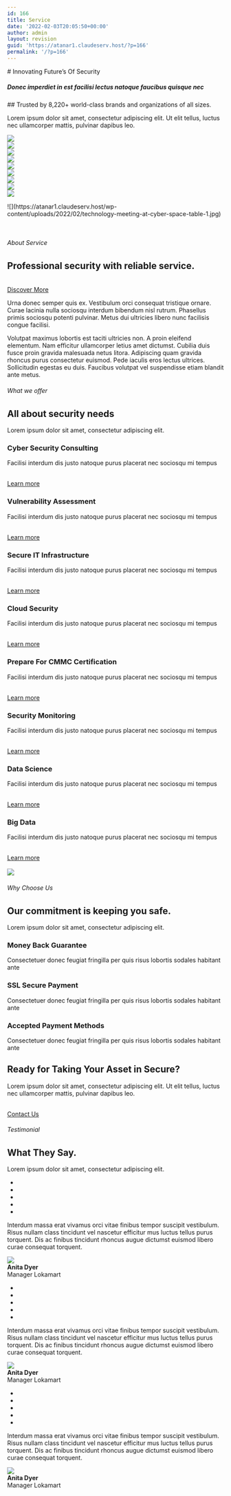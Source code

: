 ```yaml
---
id: 166
title: Service
date: '2022-02-03T20:05:50+00:00'
author: admin
layout: revision
guid: 'https://atanar1.claudeserv.host/?p=166'
permalink: '/?p=166'
---
```


<style>/*! elementor - v3.5.5 - 03-02-2022 */
.elementor-heading-title{padding:0;margin:0;line-height:1}.elementor-widget-heading .elementor-heading-title[class*=elementor-size-]>a{color:inherit;font-size:inherit;line-height:inherit}.elementor-widget-heading .elementor-heading-title.elementor-size-small{font-size:15px}.elementor-widget-heading .elementor-heading-title.elementor-size-medium{font-size:19px}.elementor-widget-heading .elementor-heading-title.elementor-size-large{font-size:29px}.elementor-widget-heading .elementor-heading-title.elementor-size-xl{font-size:39px}.elementor-widget-heading .elementor-heading-title.elementor-size-xxl{font-size:59px}</style></head><body># Innovating Future’s Of Security

##### Donec imperdiet in est facilisi lectus natoque faucibus quisque nec

<link href="https://atanar1.claudeserv.host/wp-content/plugins/elementor-pro/assets/css/widget-animated-headline.min.css" rel="stylesheet"></link>##  Trusted by  
 8,220+  
 world-class brands and organizations of all sizes.  
 

Lorem ipsum dolor sit amet, consectetur adipiscing elit. Ut elit tellus, luctus nec ullamcorper mattis, pulvinar dapibus leo.

 ![](https://atanar1.claudeserv.host/wp-content/uploads/2022/02/utosia-2.png)  
 ![](https://atanar1.claudeserv.host/wp-content/uploads/2022/02/ideaa-1.png)  
 ![](https://atanar1.claudeserv.host/wp-content/uploads/2022/02/velocity-9.png)  
 ![](https://atanar1.claudeserv.host/wp-content/uploads/2022/02/earth-2.0-1.png)  
 ![](https://atanar1.claudeserv.host/wp-content/uploads/2022/02/asgardia-1.png)  
 ![](https://atanar1.claudeserv.host/wp-content/uploads/2022/02/goldline.png)  
 ![](https://atanar1.claudeserv.host/wp-content/uploads/2022/02/aven.png)  
 ![](https://atanar1.claudeserv.host/wp-content/uploads/2022/02/muzica.png)  
 ![](https://atanar1.claudeserv.host/wp-content/uploads/2022/02/solaytic.png)


<style>/*! elementor - v3.5.5 - 03-02-2022 */
.elementor-widget-image{text-align:center}.elementor-widget-image a{display:inline-block}.elementor-widget-image a img[src$=".svg"]{width:48px}.elementor-widget-image img{vertical-align:middle;display:inline-block}</style> ![](https://atanar1.claudeserv.host/wp-content/uploads/2022/02/technology-meeting-at-cyber-space-table-1.jpg)  
 [  
 ](https://www.youtube.com/embed/1MTkZPys7mU?feature=oembed?autoplay=0&playlist=1MTkZPys7mU&loop=no&controls=0&mute=0&start=0&end=&version=3)

###### About Service

## Professional security with reliable service.  


 [  
 Discover More  
 ](#)

Urna donec semper quis ex. Vestibulum orci consequat tristique ornare. Curae lacinia nulla sociosqu interdum bibendum nisl rutrum. Phasellus primis sociosqu potenti pulvinar. Metus dui ultricies libero nunc facilisis congue facilisi.

Volutpat maximus lobortis est taciti ultricies non. A proin eleifend elementum. Nam efficitur ullamcorper letius amet dictumst. Cubilia duis fusce proin gravida malesuada netus litora. Adipiscing quam gravida rhoncus purus consectetur euismod. Pede iaculis eros lectus ultrices. Sollicitudin egestas eu duis. Faucibus volutpat vel suspendisse etiam blandit ante metus.

###### What we offer

##  All about security needs  


Lorem ipsum dolor sit amet, consectetur adipiscing elit.

###  Cyber Security Consulting 

Facilisi interdum dis justo natoque purus placerat nec sociosqu mi tempus

 [  
 Learn more  
 ](#)

###  Vulnerability Assessment 

Facilisi interdum dis justo natoque purus placerat nec sociosqu mi tempus

 [  
 Learn more  
 ](#)

###  Secure IT Infrastructure 

Facilisi interdum dis justo natoque purus placerat nec sociosqu mi tempus

 [  
 Learn more  
 ](#)

###  Cloud Security 

Facilisi interdum dis justo natoque purus placerat nec sociosqu mi tempus

 [  
 Learn more  
 ](#)

###  Prepare For CMMC Certification 

Facilisi interdum dis justo natoque purus placerat nec sociosqu mi tempus

 [  
 Learn more  
 ](#)

###  Security Monitoring 

Facilisi interdum dis justo natoque purus placerat nec sociosqu mi tempus

 [  
 Learn more  
 ](#)

###  Data Science 

Facilisi interdum dis justo natoque purus placerat nec sociosqu mi tempus

 [  
 Learn more  
 ](#)

###  Big Data 

Facilisi interdum dis justo natoque purus placerat nec sociosqu mi tempus

 [  
 Learn more  
 ](#)  
 ![](https://atanar1.claudeserv.host/wp-content/uploads/2022/02/rear-view-of-hacker-in-front-of-computer-with-multiple-screens.jpg)

###### Why Choose Us

## Our commitment is keeping you safe.

Lorem ipsum dolor sit amet, consectetur adipiscing elit.

###  Money Back Guarantee 

Consectetuer donec feugiat fringilla per quis risus lobortis sodales habitant ante

###  SSL Secure Payment 

Consectetuer donec feugiat fringilla per quis risus lobortis sodales habitant ante

###  Accepted Payment Methods 

Consectetuer donec feugiat fringilla per quis risus lobortis sodales habitant ante

## Ready for Taking Your Asset in Secure?

Lorem ipsum dolor sit amet, consectetur adipiscing elit. Ut elit tellus, luctus nec ullamcorper mattis, pulvinar dapibus leo.

 [  
 Contact Us  
 ](#)

###### Testimonial

## What They Say.

Lorem ipsum dolor sit amet, consectetur adipiscing elit.

- <a></a>
- <a></a>
- <a></a>
- <a></a>
- <a></a>

Interdum massa erat vivamus orci vitae finibus tempor suscipit vestibulum. Risus nullam class tincidunt vel nascetur efficitur mus luctus tellus purus torquent. Dis ac finibus tincidunt rhoncus augue dictumst euismod libero curae consequat torquent.

 ![](https://atanar1.claudeserv.host/wp-content/uploads/2022/02/lifestyle-beautiful-woman-in-the-office.jpg)  
 **Anita Dyer**  
 Manager Lokamart

- <a></a>
- <a></a>
- <a></a>
- <a></a>
- <a></a>

Interdum massa erat vivamus orci vitae finibus tempor suscipit vestibulum. Risus nullam class tincidunt vel nascetur efficitur mus luctus tellus purus torquent. Dis ac finibus tincidunt rhoncus augue dictumst euismod libero curae consequat torquent.

 ![](https://atanar1.claudeserv.host/wp-content/uploads/2022/02/lifestyle-beautiful-woman-in-the-office.jpg)  
 **Anita Dyer**  
 Manager Lokamart

- <a></a>
- <a></a>
- <a></a>
- <a></a>
- <a></a>

Interdum massa erat vivamus orci vitae finibus tempor suscipit vestibulum. Risus nullam class tincidunt vel nascetur efficitur mus luctus tellus purus torquent. Dis ac finibus tincidunt rhoncus augue dictumst euismod libero curae consequat torquent.

 ![](https://atanar1.claudeserv.host/wp-content/uploads/2022/02/lifestyle-beautiful-woman-in-the-office.jpg)  
 **Anita Dyer**  
 Manager Lokamart